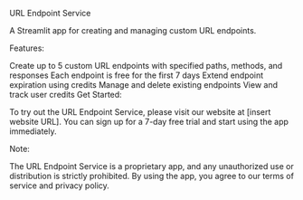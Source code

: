URL Endpoint Service

A Streamlit app for creating and managing custom URL endpoints.

Features:

Create up to 5 custom URL endpoints with specified paths, methods, and responses
Each endpoint is free for the first 7 days
Extend endpoint expiration using credits
Manage and delete existing endpoints
View and track user credits
Get Started:

To try out the URL Endpoint Service, please visit our website at [insert website URL]. You can sign up for a 7-day free trial and start using the app immediately.

Note:

The URL Endpoint Service is a proprietary app, and any unauthorized use or distribution is strictly prohibited.
By using the app, you agree to our terms of service and privacy policy.
